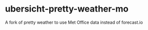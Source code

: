 # ubersicht-pretty-weather-mo
A fork of pretty weather to use Met Office data instead of forecast.io
